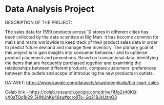 # Data Analysis Project

DESCRIPTION OF THE PROJECT:

The sales data for 1559 products across 10 stores in different cities has been collected by the data scientists at Big Mart. It has become common for malls and marts worldwide to keep track of their product sales data in order to predict future demand and manage their inventory. The primary goal of this project is to gain insights into consumer behaviour and to optimise product placement and promotions. Based on transactional data, identifying the items that are frequently purchased together and examining the relationships between different products, compare customers’ preferences between the outlets and scope of introducing the new products in outlets. 

DATASET:
https://www.kaggle.com/datasets/akashdeepkuila/big-mart-sales

Colab link - https://colab.research.google.com/drive/1Ug2s40KQ-yX0aTQo1k29_5HNUhKs48su#scrollTo=Gx218JkUznQ3
